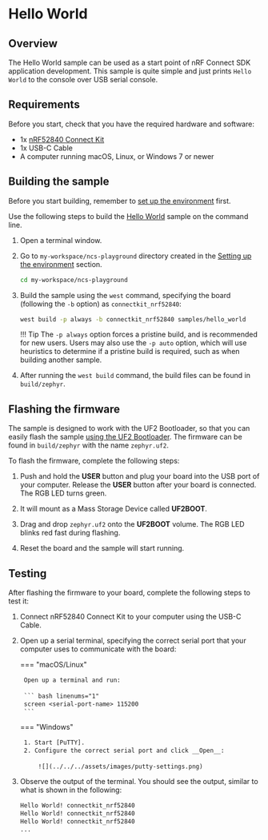 # Hello World

## Overview

The Hello World sample can be used as a start point of nRF Connect SDK application development. This sample is quite simple and just prints `Hello World` to the console over USB serial console.

## Requirements

Before you start, check that you have the required hardware and software:

- 1x [nRF52840 Connect Kit](https://makerdiary.com/products/nrf52840-connectkit)
- 1x USB-C Cable
- A computer running macOS, Linux, or Windows 7 or newer

## Building the sample

Before you start building, remember to [set up the environment](../setup.md) first.

Use the following steps to build the [Hello World] sample on the command line.

1. Open a terminal window.

2. Go to `my-workspace/ncs-playground` directory created in the [Setting up the environment](../setup.md#get-the-code) section.

    ``` bash linenums="1"
    cd my-workspace/ncs-playground
    ```

3. Build the sample using the `west` command, specifying the board (following the `-b` option) as `connectkit_nrf52840`:

    ``` bash linenums="1"
    west build -p always -b connectkit_nrf52840 samples/hello_world
    ```

    !!! Tip
        The `-p always` option forces a pristine build, and is recommended for new users. Users may also use the `-p auto` option, which will use heuristics to determine if a pristine build is required, such as when building another sample.

4. After running the `west build` command, the build files can be found in `build/zephyr`. 

## Flashing the firmware

The sample is designed to work with the UF2 Bootloader, so that you can easily flash the sample [using the UF2 Bootloader](../../../programming/uf2boot.md). The firmware can be found in `build/zephyr` with the name `zephyr.uf2`.

To flash the firmware, complete the following steps:

1. Push and hold the __USER__ button and plug your board into the USB port of your computer. Release the __USER__ button after your board is connected. The RGB LED turns green.

2. It will mount as a Mass Storage Device called __UF2BOOT__.

3. Drag and drop `zephyr.uf2` onto the __UF2BOOT__ volume. The RGB LED blinks red fast during flashing.

4. Reset the board and the sample will start running.

## Testing

After flashing the firmware to your board, complete the following steps to test it:

1. Connect nRF52840 Connect Kit to your computer using the USB-C Cable.
2. Open up a serial terminal, specifying the correct serial port that your computer uses to communicate with the board:

    === "macOS/Linux"

        Open up a terminal and run:

        ``` bash linenums="1"
        screen <serial-port-name> 115200
        ```

    === "Windows"

        1. Start [PuTTY].
        2. Configure the correct serial port and click __Open__:

            ![](../../../assets/images/putty-settings.png)

3. Observe the output of the terminal. You should see the output, similar to what is shown in the following:

    ``` { .bash .no-copy linenums="1" }
    Hello World! connectkit_nrf52840
    Hello World! connectkit_nrf52840
    Hello World! connectkit_nrf52840
    ...
    ```

[Hello World]: https://github.com/makerdiary/ncs-playground/tree/main/samples/hello_world
[PuTTY]: https://apps.microsoft.com/store/detail/putty/XPFNZKSKLBP7RJ
